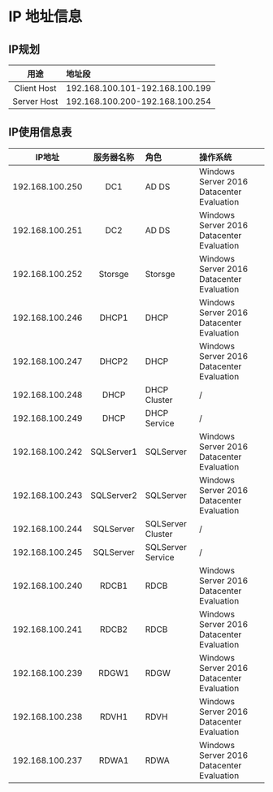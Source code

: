  # IP 地址信息

## IP规划

| 用途 | 地址段 |
| :---: | :--- |
| Client Host | 192.168.100.101-192.168.100.199 |
| Server Host | 192.168.100.200-192.168.100.254 |

## IP使用信息表

| IP地址 | 服务器名称 | 角色 | 操作系统 |
| :---: | :-----: | :--- | :----- |
| 192.168.100.250 | DC1 | AD DS | Windows Server 2016 Datacenter Evaluation |
| 192.168.100.251 | DC2 | AD DS | Windows Server 2016 Datacenter Evaluation |
| 192.168.100.252 | Storsge | Storsge | Windows Server 2016 Datacenter Evaluation |
| 192.168.100.246 | DHCP1 | DHCP | Windows Server 2016 Datacenter Evaluation |
| 192.168.100.247 | DHCP2 | DHCP | Windows Server 2016 Datacenter Evaluation |
| 192.168.100.248 | DHCP | DHCP Cluster | / |
| 192.168.100.249 | DHCP | DHCP Service | / |
| 192.168.100.242 | SQLServer1 | SQLServer | Windows Server 2016 Datacenter Evaluation |
| 192.168.100.243 | SQLServer2 | SQLServer | Windows Server 2016 Datacenter Evaluation |
| 192.168.100.244 | SQLServer | SQLServer Cluster | / |
| 192.168.100.245 | SQLServer | SQLServer Service | / |
| 192.168.100.240 | RDCB1 | RDCB | Windows Server 2016 Datacenter Evaluation |
| 192.168.100.241 | RDCB2 | RDCB | Windows Server 2016 Datacenter Evaluation |
| 192.168.100.239 | RDGW1 | RDGW | Windows Server 2016 Datacenter Evaluation |
| 192.168.100.238 | RDVH1 | RDVH | Windows Server 2016 Datacenter Evaluation |
| 192.168.100.237 | RDWA1 | RDWA | Windows Server 2016 Datacenter Evaluation |